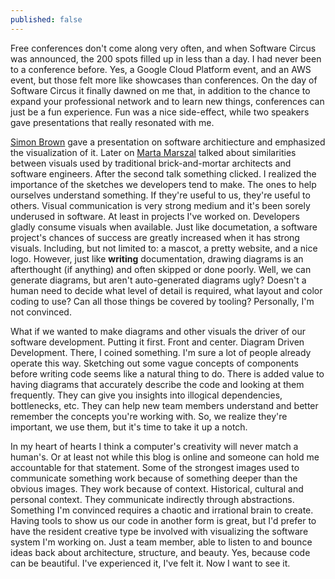 ```yaml
---
published: false
---
```


Free conferences don't come along very often, and when Software Circus was announced, the 200 spots filled up in less than a day. I had never been to a conference before. Yes, a Google Cloud Platform event, and an AWS event, but those felt more like showcases than conferences. On the day of Software Circus it finally dawned on me that, in addition to the chance to expand your professional network and to learn new things, conferences can just be a fun experience. Fun was a nice side-effect, while two speakers gave presentations that really resonated with me.

[Simon Brown](https://twitter.com/simonbrown) gave a presentation on software architiecture and emphasized the visualization of it. Later on [Marta Marszal](https://twitter.com/rmbrtoplay) talked about similarities between visuals used by traditional brick-and-mortar architects and software engineers. After the second talk something clicked. I realized the importance of the sketches we developers tend to make. The ones to help ourselves understand something. If they're useful to us, they're useful to others. Visual communication is very strong medium and it's been sorely underused in software. At least in projects I've worked on. Developers gladly consume visuals when available. Just like documetation, a software project's chances of success are greatly increased when it has strong visuals. Including, but not limited to: a mascot, a pretty website, and a nice logo. However, just like __writing__ documentation, drawing diagrams is an afterthought (if anything) and often skipped or done poorly. Well, we can generate diagrams, but aren't auto-generated diagrams ugly? Doesn't a human need to decide what level of detail is required, what layout and color coding to use? Can all those things be covered by tooling? Personally, I'm not convinced.

What if we wanted to make diagrams and other visuals the driver of our software development. Putting it first. Front and center. Diagram Driven Development. There, I coined something. I'm sure a lot of people already operate this way. Sketching out some vague concepts of components before writing code seems like a natural thing to do. There is added value to having diagrams that accurately describe the code and looking at them frequently. They can give you insights into illogical dependencies, bottlenecks, etc. They can help new team members understand and better remember the concepts you're working with. So, we realize they're important, we use them, but it's time to take it up a notch.

In my heart of hearts I think a computer's creativity will never match a human's. Or at least not while this blog is online and someone can hold me accountable for that statement. Some of the strongest images used to communicate something  work because of something deeper than the obvious images. They work because of context. Historical, cultural and personal context. They communicate indirectly through abstractions. Something I'm convinced requires a chaotic and irrational brain to create. Having tools to show us our code in another form is great, but I'd prefer to have the resident creative type be involved with visualizing the software system I'm working on. Just a team member, able to listen to and bounce ideas back about architecture, structure, and beauty. Yes, because code can be beautiful. I've experienced it, I've felt it. Now I want to see it.